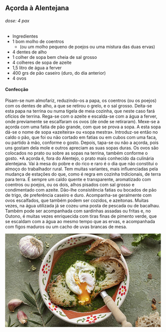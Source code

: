 ## Açorda à Alentejana
###### dose: 4 pax
- Ingredientes
- 1 bom molho de coentros
    - (ou um molho pequeno de poejos ou uma mistura das duas ervas)
- 4 dentes de alho
- 1 colher de sopa bem cheia de sal grosso
- 4 colheres de sopa de azeite
- 1,5 litro de água a ferver
- 400 grs de pão caseiro (duro, do dia anterior)
- 4 ovos

#### Confecção
Pisam-se num almofariz, reduzindo-os a papa, os coentros (ou os poejos) com os dentes de alho, a que se retirou o grelo, e o sal grosso. Deita-se esta papa na terrina ou numa tigela de meia cozinha, que neste caso fará ofícios de terrina. Rega-se com o azeite e escalda-se com a água a ferver, onde previamente se escalfaram os ovos (de onde se retiraram). Mexe-se a açorda com uma fatia de pão grande, com que se prova a sopa. A esta sopa dá-se o nome de sopa «azeiteira» ou «sopa mestra». Introduz-se então no caldo o pão, que foi ou não cortado em fatias ou em cubos com uma faca, ou partido à mão, conforme o gosto. Depois, tapa-se ou não a açorda, pois uns gostam dela mole e outros apreciam as suas sopas duras. Os ovos são colocados no prato ou sobre as sopas na terrina, também conforme o gosto. *A açorda é, fora do Alentejo, o prato mais conhecido da culinária alentejana. Vai à mesa do pobre e do rico e raro é o dia que não constitui o almoço do trabalhador rural. Tem muitas variantes, mais influenciadas pela mudança de estações do que, como é regra em cozinha trdicionais, de terra para terra. É sempre um caldo quente e transparente, aromatizado com coentros ou poejos, ou os dois, alhos pisados com sal grosso e condimentado com azeite. Dão-lhe consistência fatias ou bocados de pão de trigo, de preferência caseiro e duro. Acompanha-se geralmente com ovos escalfados, que também podem ser cozidos, e azeitonas. Muitas vezes, na água utilizada já se cozeu uma posta de pescada ou de bacalhau. Também pode ser acompanhada com sardinhas assadas ou fritas e, no Outono, é muitas vezes enriquecida com tiras finas de pimento verde, que se escaldam com a água ao mesmo tempo que as ervas, e acompanhada com figos maduros ou um cacho de uvas brancas de mesa.

![alt text](image-3.png)